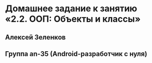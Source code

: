 # Домашнее задание к занятию «2.2. ООП: Объекты и классы»
## Алексей Зеленков
## Группа an-35 (Android-разработчик с нуля)